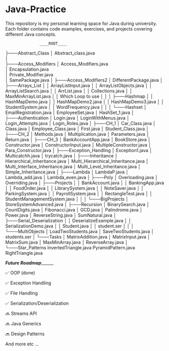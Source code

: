 # Java-Practice

This repository is my personal learning space for Java during university.  
Each folder contains code examples, exercises, and projects covering different Java concepts.


                   ____ROOT____


├───Abstract_Class
│       Abstract_class.java      
│       
├───Access_Modifiers
│       Access_Modifiers.java    
│       Encapsulation.java       
│       Private_Modifier.java    
│       SamePackage.java
│
├───Access_Modifiers2
│       DifferentPackage.java
│
├───Arrays_List
│   │   ArrayListInput.java
│   │   ArrayListObjects.java
│   │   ArrayListSearch.java
│   │   ArrList.java
│   │   Collections.java
│   │   MaxMinArrayList.java
│   │   Which Loop to use
│   │
│   ├───Hashmap
│   │       HashMapDemo.java
│   │       HashMapDemo2.java
│   │       HashMapDemo3.java
│   │       StudentSystem.java
│   │       WordFrequency.java
│   │
│   └───Hashset
│           EmailRegistration.java
│           EmployeeSet.java
│           HashSet_1.java
│
├───Authentication
│       Login.java
│       LoginWithMenus.java
│       Login_Attempts.java
│       Login_Roles.java
│
├───CH_1
│       Car_Class.java
│       Class.java
│       Employee_Class.java
│       First.java
│       Student_Class.java
│
├───CH_2
│       Methods.java
│       Multiplication.java
│       Parameters.java
│       Return.java
│
├───CH_3
│       BankAccountApp.java
│       BookStore.java
│       Constructor.java
│       ConstructorInput.java
│       MultipleConstructor.java
│       Para_Constructor.java
│
├───Exception_Handling
│       Exception1.java
│       Multicatchh.java
│       trycatch.java
│
├───Inheritance
│       Hierarchical_Inheritance.java
│       Multi_Hierarchical_Inheritance.java
│       Multi_Interface_Inheritance.java
│       Multi_Level_Inheritance.java
│       Simple_Inheritance.java
│
├───Lambda
│       LambdaP.java
│       Lambda_add.java
│       Lambda_even.java
│
├───Poly
│       Overloading.java
│       Overriding.java
│
├───Projects
│   │   BankAccount.java
│   │   BankingApp.java
│   │   FoodOrder.java
│   │   LibrarySystem.java
│   │   NoteSaver.java
│   │   ParkingSystem.java
│   │   PayrollSystem.java
│   │   RectangleTest.java
│   │   StudentManagementSystem.java
│   │
│   └───BigProjects
│           StoreSystemAdvanced.java
│
├───Recursion
│       BinarySearch.java
│       CountDigits.java
│       Fibonacci.java
│       GCD.java
│       Palindrome.java
│       Power.java
│       ReverseString.java
│       SumNatural.java
│
├───Serial_Deserialization
│   │   DeserializeExample.java
│   │   SerializationDemo.java
│   │   Student.java
│   │   student.ser
│   │
│   └───MultiObjects
│           LoadTwoStudents.java
│           SaveTwoStudents.java
│           students.ser
│
└───Tasks
    │   MatrixAddition.java
    │   MatrixInput.java
    │   MatrixSum.java
    │   MaxMinArray.java
    │   ReverseArray.java
    │
    └───Star_Patterns
            InvertedTriangle.java
            PyramidPattern.java
            RightTriangle.java


    

_____________Future Roadmap___________________

✅ OOP (done)

✅ Exception Handling

✅ File Handling

✅ Serialization/Deserialization

🔜 Streams API

🔜 Java Generics

🔜 Design Patterns

And more etc ...